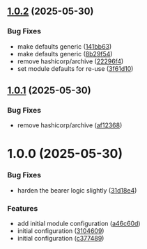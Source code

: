 ## [1.0.2](https://github.com/GrabAByte/terraform-module-aws-api-gateway/compare/v1.0.1...v1.0.2) (2025-05-30)


### Bug Fixes

* make defaults generic ([141bb63](https://github.com/GrabAByte/terraform-module-aws-api-gateway/commit/141bb637f0a92ebcec3b8f9308f9afee92053fd0))
* make defaults generic ([8b29f54](https://github.com/GrabAByte/terraform-module-aws-api-gateway/commit/8b29f54fac034d24963e50270b11b98025d5cb6e))
* remove hashicorp/archive ([22296f4](https://github.com/GrabAByte/terraform-module-aws-api-gateway/commit/22296f4a4ebe42a486626be243646e009c8b325e))
* set module defaults for re-use ([3f61d10](https://github.com/GrabAByte/terraform-module-aws-api-gateway/commit/3f61d10192be006cfd3fa36acdf9abb70b0a1767))

## [1.0.1](https://github.com/GrabAByte/terraform-module-aws-api-gateway/compare/v1.0.0...v1.0.1) (2025-05-30)


### Bug Fixes

* remove hashicorp/archive ([af12368](https://github.com/GrabAByte/terraform-module-aws-api-gateway/commit/af123686a2b53141de917b4f68a15ef54a985336))

# 1.0.0 (2025-05-30)


### Bug Fixes

* harden the bearer logic slightly ([31d18e4](https://github.com/GrabAByte/terraform-module-aws-api-gateway/commit/31d18e4e2100717a0f78712676040e714ce88d9d))


### Features

* add initial module configuration ([a46c60d](https://github.com/GrabAByte/terraform-module-aws-api-gateway/commit/a46c60d2e32cc3401d6f3678c8def0f656b298aa))
* initial configuration ([3104609](https://github.com/GrabAByte/terraform-module-aws-api-gateway/commit/31046090b73a2b8fd4cb8da45e312774077fb03a))
* initial configuration ([c377489](https://github.com/GrabAByte/terraform-module-aws-api-gateway/commit/c37748952018bca49d831ebf0a86c6d07bef7ce5))
